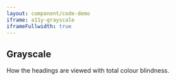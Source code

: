 ```yaml
---
layout: component/code-demo
iframe: a11y-grayscale
iframeFullwidth: true
---
```

## Grayscale

How the headings are viewed with total colour blindness.
